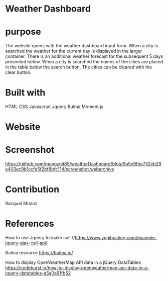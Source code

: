 # Weather Dashboard 


# purpose 
The website opens with the weather dashboard input form. When a city is searched 
the weather for the current day is displayed in the larger container. There
is an additional weather forecast for the subsequent 5 days presented below. 
When a city is searched the names of the cities are placed in the table 
below the search button.  The cities can be cleared with the clear button. 


# Built with 
HTML
CSS
Javascript
Jquery
Bulma
Moment.js

# Website 


# Screenshot
https://github.com/munozgit85/weatherDashboard/blob/9a5e9fbe732eb29e403ec9b1ccfe5f2bf8bfc114/screenshot.webarchive


# Contribution 
Racquel Munoz


# References
How to use Jquery to make call 
//https://www.yogihosting.com/example-jquery-ajax-call-api/

Bulma resource 
https://bulma.io/

How to display OpenWeatherMap API data in a jQuery DataTables
https://codeburst.io/how-to-display-openweathermap-api-data-in-a-jquery-datatables-a5a0a91fb62


